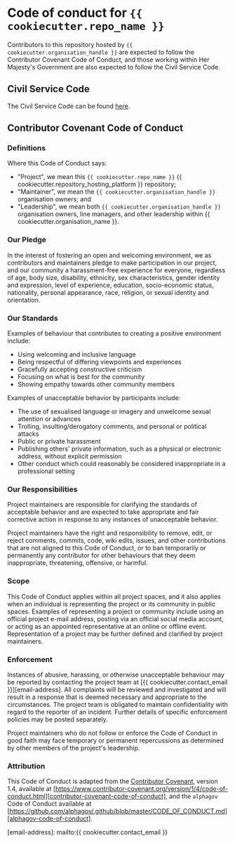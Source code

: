 # Code of conduct for `{{ cookiecutter.repo_name }}`

Contributors to this repository hosted by `{{ cookiecutter.organisation_handle }}` are expected to follow the
Contributor Covenant Code of Conduct, and those working within Her Majesty's Government are also expected to follow the
Civil Service Code.

## Civil Service Code

The Civil Service Code can be found [here][civil-service-code].

## Contributor Covenant Code of Conduct

### Definitions

Where this Code of Conduct says:

- "Project", we mean this `{{ cookiecutter.repo_name }}` {{ cookiecutter.repository_hosting_platform }} repository;
- "Maintainer", we mean the `{{ cookiecutter.organisation_handle }}` organisation owners; and
- "Leadership", we mean both `{{ cookiecutter.organisation_handle }}` organisation owners, line managers, and other
  leadership within {{ cookiecutter.organisation_name }}.

### Our Pledge

In the interest of fostering an open and welcoming environment, we as contributors and maintainers pledge to make
participation in our project, and our community a harassment-free experience for everyone, regardless of age,
body size, disability, ethnicity, sex characteristics, gender identity and expression, level of experience, education,
socio-economic status, nationality, personal appearance, race, religion, or sexual identity and orientation.

### Our Standards

Examples of behaviour that contributes to creating a positive environment include:

- Using welcoming and inclusive language
- Being respectful of differing viewpoints and experiences
- Gracefully accepting constructive criticism
- Focusing on what is best for the community
- Showing empathy towards other community members

Examples of unacceptable behavior by participants include:

- The use of sexualised language or imagery and unwelcome sexual attention or advances
- Trolling, insulting/derogatory comments, and personal or political attacks
- Public or private harassment
- Publishing others' private information, such as a physical or electronic address, without explicit permission
- Other conduct which could reasonably be considered inappropriate in a professional setting

### Our Responsibilities

Project maintainers are responsible for clarifying the standards of acceptable behavior and are expected to take
appropriate and fair corrective action in response to any instances of unacceptable behavior.

Project maintainers have the right and responsibility to remove, edit, or reject comments, commits, code, wiki edits,
issues, and other contributions that are not aligned to this Code of Conduct, or to ban temporarily or permanently any
contributor for other behaviours that they deem inappropriate, threatening, offensive, or harmful.

### Scope

This Code of Conduct applies within all project spaces, and it also applies when an individual is representing the
project or its community in public spaces. Examples of representing a project or community include using an official
project e-mail address, posting via an official social media account, or acting as an appointed representative at an
online or offline event. Representation of a project may be further defined and clarified by project maintainers.

### Enforcement

Instances of abusive, harassing, or otherwise unacceptable behaviour may be reported by contacting the project team at
[{{ cookiecutter.contact_email }}][email-address]. All complaints will be reviewed and investigated and
will result in a response that is deemed necessary and appropriate to the circumstances. The project team is obligated
to maintain confidentiality with regard to the reporter of an incident. Further details of specific enforcement
policies may be posted separately.

Project maintainers who do not follow or enforce the Code of Conduct in good faith may face temporary or permanent
repercussions as determined by other members of the project's leadership.

### Attribution

This Code of Conduct is adapted from the [Contributor Covenant][contributor-covenant], version 1.4, available at
[https://www.contributor-covenant.org/version/1/4/code-of-conduct.html][contributor-covenant-code-of-conduct], and the
`alphagov` Code of Conduct available at
[https://github.com/alphagov/.github/blob/master/CODE_OF_CONDUCT.md][alphagov-code-of-conduct].

[alphagov-code-of-conduct]: https://github.com/alphagov/.github/blob/master/CODE_OF_CONDUCT.md
[civil-service-code]: https://www.gov.uk/government/publications/civil-service-code/the-civil-service-code
[contributor-covenant]: https://www.contributor-covenant.org
[contributor-covenant-code-of-conduct]: https://www.contributor-covenant.org/version/1/4/code-of-conduct.html
[email-address]: mailto:{{ cookiecutter.contact_email }}
